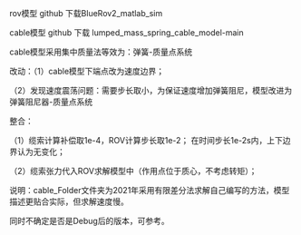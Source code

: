 rov模型 github 下载BlueRov2_matlab_sim

cable模型  github 下载 lumped_mass_spring_cable_model-main

cable模型采用集中质量法等效为：弹簧-质量点系统

改动：（1）cable模型下端点改为速度边界；

（2）发现速度震荡问题：需要步长取小，为保证速度增加弹簧阻尼，模型改进为弹簧阻尼器-质量点系统

整合：

（1）缆索计算补偿取1e-4，ROV计算步长取1e-2； 在时间步长1e-2s内，上下边界认为无变化；

（2）缆索张力代入ROV求解模型中（作用点位于质心，不考虑转矩）；



说明：cable_Folder文件夹为2021年采用有限差分法求解自己编写的方法，模型描述更贴合实际，但求解速度慢。

同时不确定是否是Debug后的版本，可参考。
